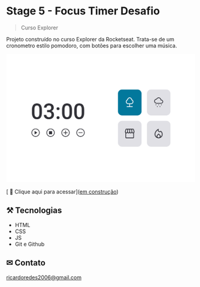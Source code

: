 # Stage 5 - Focus Timer Desafio

>Curso Explorer


Projeto construído no curso Explorer da Rocketseat. Trata-se de um cronometro estilo pomodoro, com botões para escolher uma música.

![preview](./.github/preview.png)



[ 🔗 Clique aqui para acessar]([em construção](https://ricardojcosta.github.io/FocusTime_Desafio/))


## ⚒ Tecnologias

  - HTML 
  - CSS 
  - JS 
  - Git e Github

## ✉ Contato

ricardoredes2006@gmail.com